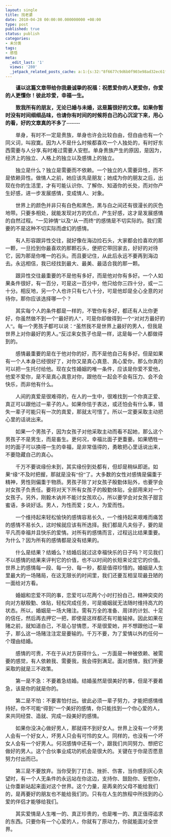 ```yaml
---
layout: single
title: 找老婆
date: 2010-04-28 00:00:00.000000000 +08:00
type: post
published: true
status: publish
categories:
- 未分类
tags:
- 感悟
meta:
  _edit_last: '1'
  views: '280'
  _jetpack_related_posts_cache: a:1:{s:32:"8f6677c9d6b0f903e98ad32ec61f8deb";a:2:{s:7:"expires";i:1481265703;s:7:"payload";a:0:{}}}
---
```

<p style="text-indent: 24.1pt;"><strong><span style="font-size: 12pt; font-family: 宋体;">谨以这篇文章带给你我最诚挚的祝福：祝愿爱你的人更爱你，你爱的人更懂你！彼此珍爱，幸福一生。</span></strong></p>
<p style="text-indent: 24.1pt;"><strong><span style="font-size: 12pt; font-family: 宋体;">致我所有的朋友，无论已婚与未婚，这是篇很好的文章。如果你暂时没有时间细细品味，也请你有时间的时候将自己的心沉淀下来，用心的看，好的文章真的不多了<span lang="EN-US" xml:lang="EN-US">--------</span></span></strong></p>
<p style="text-indent: 24pt;"><span style="font-size: 12pt; font-family: 宋体;">单身，有时不一定是贵族，单身也许会比较自由，但自由也有一个同义词，叫寂寞。因为人不是什么时候都喜欢一个人独处的，有时好东西需要与人分享<span lang="EN-US" xml:lang="EN-US">,</span>有时难过需要人安慰。单身贵族产生的原因，是因为，经济上的独立、人格上的独立以及感情上的独立。</span></p>
<p style="text-indent: 24pt;"><span style="font-size: 12pt; font-family: 宋体;">独立是什么？独立是需要而不依赖。一个独立的人需要异性，而不是依赖异性。做情人之前，她应该先是朋友；她成为你的朋友之后，出现在你的生活里，才有可能认识你、了解你、知道你的长处，而对你产生好感，进一步发展感情，变成情人、对象。</span></p>
<p style="text-indent: 24pt;"><span style="font-size: 12pt; font-family: 宋体;">世界上的颜色并非只有白色和黑色，黑与白之间还有很漫长的灰色地带。只要多相处，就能发现对方的优点，产生好感，这才是发展感情的自然过程。“一见钟情”以及“从一而终”的感情是不切实际的。我们需要的不是这种不切实际而虚幻的感情。</span></p>
<p style="text-indent: 24pt;"><span style="font-size: 12pt; font-family: 宋体;">有人形容跟异性交往，就好像在海边捡石头，大家都会捡喜欢的那一颗，一旦捡到你最喜欢的那颗石头，便把它带回家去，好好的对待它，因为那是你唯一的石头。而且要记住，从此后永远不要再到海边去。永远相信，我已经找到最大、最美、最适合我的那一颗。</span></p>
<p style="text-indent: 24pt;"><span style="font-size: 12pt; font-family: 宋体;">跟异性交往最重要的不是他有多好，而是他对你有多好。一个人如果条件很好，有一百分，可是这一百分中，他只给你三四十分，或一二十分。相反地，另一个人也许只有七八十分，可是他却是全心全意的对待你，那你应该选择哪一个？</span></p>
<p style="text-indent: 24pt;"><span style="font-size: 12pt; font-family: 宋体;">其实每个人的条件都是一样的，不管你有多好，都还有人比你更好，你虽然做不到一个“最好的人”，可是你却做得到一个“对对方最好的人”。每一个男孩子都可以说：“虽然我不是世界上最好的男人，但我是世界上对你最好的男人。”反过来女孩子也是一样，这是每一个人都做得到的。</span></p>
<p style="text-indent: 24pt;"><span style="font-size: 12pt; font-family: 宋体;">感情最重要的是在于他对你的好，而不是他自己有多好。但是如果有一个人本身已经很好了，对你又是真心真意、真心爱你，那么你真的可以把一生托付给他。现在女性婚姻的唯一条件，应该是你爱不爱他，他爱不爱你，是不是真心真意对你，跟他在一起会不会有压力、会不会快乐，而非他有什么。</span></p>
<p style="text-indent: 24pt;"><span style="font-size: 12pt; font-family: 宋体;">人间的真爱是很难得的，在人的一生中，很难找到一个你真正爱、真正可以跟他过一辈子的人。如果你怯于表达，或还怕会有什么事，错失一辈子可能只有一次的真爱，那就太可惜了。所以一定要采取主动把心里的话说出来。</span></p>
<p style="text-indent: 24pt;"><span style="font-size: 12pt; font-family: 宋体;">如果一个男孩子，因为女孩子对他采取主动而看不起她，那么这个男孩子不是男生，而是畜生。更何况，幸福比面子更重要。如果牺牲一时的面子可以换得一生的幸福，是非常值得的，勇敢把心里话说出来，不要隐藏自己的真心。</span></p>
<p style="text-indent: 24pt;"><span style="font-size: 12pt; font-family: 宋体;">千万不要说缘份未到，其实缘份到处都有，但却是稍纵即逝。如果“缘”不及时把握，那就是没有“份”了。大多数的女性对感情是偏重于精神，男性则偏重于物质。男孩子除了对女孩子殷勤体贴外，也要学会对女孩子负责任。要将对天下所有女孩子的殷勤体贴，全部用来对一个女孩子。另外，刚毅木讷并不能讨女孩欢心，所以要学会对女孩子甜言蜜语，多说好话。男人，为性而爱；女人，为爱而性。</span></p>
<p style="text-indent: 24pt;"><span style="font-size: 12pt; font-family: 宋体;">一个维持起来轻松愉快的感情容易长久，一个维持起来艰难而痛苦的感情不易长久，这时候就应该有所选择。我们都是凡夫俗子，要的是平凡而幸福并且快乐的爱情。对所有的感情而言，过程远比结果重要。为什么？因为所有的感情都是没有结果的。</span></p>
<p style="text-indent: 24pt;"><span style="font-size: 12pt; font-family: 宋体;">什么是结果？结婚么？结婚后就过这幸福快乐的日子吗？可见我们不以感情的结果来评判它的价值，也不以时间的长短来论定它的价值。世界上的感情每一段、每一分、每一秒，都是值得珍惜的。婚姻是人生里最大的一场赌局，在这无限长的时间里，我们还要互相呈现最丑陋的一面给对方看。</span></p>
<p style="text-indent: 24pt;"><span style="font-size: 12pt; font-family: 宋体;">婚姻和恋爱不同的事，恋爱可以花两个小时打扮自己，精神奕奕的向对方献殷勤、体贴，轻松完成任务，可是婚姻就无法随时维持高亢的状态。所以，婚姻是一场大赌注。需有万全的准备、周详的计划、十足的信任，然后再去押它一把，即使是这样都还有可能输掉。因此如果在赌之前，就知道自己，不是心甘情愿，不是很爱她，并不想跟他过一辈子，那么这一场赌注注定是要输的。千万不要，为了爱情以外的任何一个理由结婚。</span></p>
<p style="text-indent: 24pt;"><span style="font-size: 12pt; font-family: 宋体;">感情的可贵，不在于从对方获得什么，一方面是一种被依赖、被需要的感觉，有人依赖我、需要我，我会得到满足。面对感情，我们所要采取的就是三不政策。</span></p>
<p style="text-indent: 24pt;"><span style="font-size: 12pt; font-family: 宋体;">第一是不急：不要着急结婚。结婚虽然是很美好的事，但是不要着急，该是你的就是你的。</span></p>
<p style="text-indent: 24pt;"><span style="font-size: 12pt; font-family: 宋体;">第二是不怕：不要害怕付出。彼此必须一辈子努力，才能把感情维持好。你不可能“得到”一个美好的感情，你只能找到一个你心爱的人，来共同经营、造就、完成一段美好的感情。</span></p>
<p style="text-indent: 24pt;"><span style="font-size: 12pt; font-family: 宋体;">如果你没决心做好男人，那就得不到好女人。世界上没有一个坏男人会有一个好女人，坏男人只会有可怜的女人。同样的，也没有一个坏女人会有一个好男人。何况感情中还有一个，跟我们共同努力、想把它做好的男人。这个合伙事业成功的机会是很大的。关键在于你是否愿意努力付出而已。</span></p>
<p style="text-indent: 24pt;"><span style="font-size: 12pt; font-family: 宋体;">第三是不要放弃。当你受到了打击、挫折、伤害，当你感到灰心失望时，有一个人无条件的永远站在你这边，支持你、鼓励你、安慰你，让你重新站起来面对这个世界。这个力量，是再亲的父母不能给我们的，是再要好的朋友也不能给我们的。只有在人生的旅程中所找到的心爱的伴侣才能够给我们。</span></p>
<p style="text-indent: 24pt;"><span style="font-size: 12pt; font-family: 宋体;">其实爱情是人生唯一的、真正珍贵的，也是唯一的、真正值得追求的东西。只要你有一个心爱的人，你就有了原动力，你就能面对全世界。</span></p>
